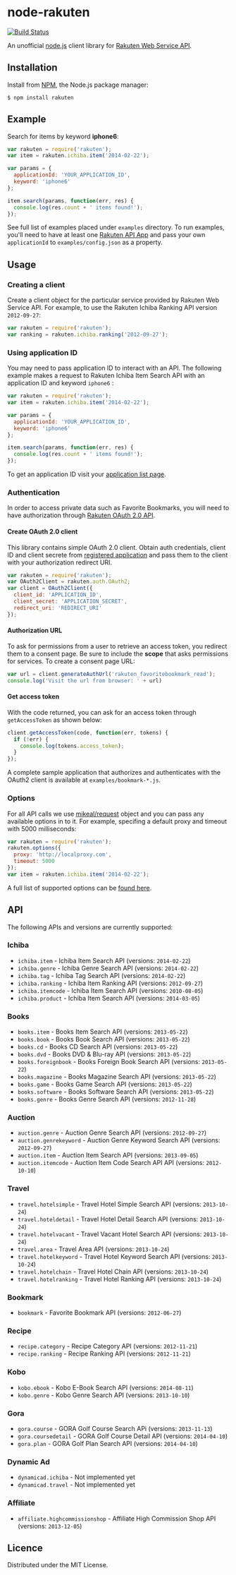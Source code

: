 # node-rakuten

[![Build Status](https://travis-ci.org/tatsuyaoiw/node-rakuten.svg?branch=master)](https://travis-ci.org/tatsuyaoiw/node-rakuten)

An unofficial [node.js][node] client library for [Rakuten Web Service API][rakutenws].

## Installation

Install from [NPM][npm], the Node.js package manager:

```
$ npm install rakuten
```

## Example

Search for items by keyword **iphone6**:

```js
var rakuten = require('rakuten');
var item = rakuten.ichiba.item('2014-02-22');

var params = {
  applicationId: 'YOUR_APPLICATION_ID',
  keyword: 'iphone6'
};

item.search(params, function(err, res) {
  console.log(res.count + ' items found!');
});
```

See full list of examples placed under `examples` directory. To run examples, you'll need to have at least one [Rakuten API App][rakutenwsappnew] and pass your own `applicationId` to `examples/config.json` as a property.

## Usage

### Creating a client

Create a client object for the particular service provided by Rakuten Web Service API. For example, to use the Rakuten Ichiba Ranking API version `2012-09-27`:

```js
var rakuten = require('rakuten');
var ranking = rakuten.ichiba.ranking('2012-09-27');
```

### Using application ID

You may need to pass application ID to interact with an API. The following example makes a request to Rakuten Ichiba Item Search API with an application ID and keyword `iphone6` :

```js
var rakuten = require('rakuten');
var item = rakuten.ichiba.item('2014-02-22');

var params = {
  applicationId: 'YOUR_APPLICATION_ID',
  keyword: 'iphone6'
};

item.search(params, function(err, res) {
  console.log(res.count + ' items found!');
});
```

To get an application ID visit your [application list page][rakutenwsappid].

### Authentication

In order to access private data such as Favorite Bookmarks, you will need to have authorization through [Rakuten OAuth 2.0 API][rakutenwsauth].

#### Create OAuth 2.0 client

This library contains simple OAuth 2.0 client. Obtain auth credentials, client ID and client secrete from [registered application][rakutenwsappid] and pass them to the client with your authorization redirect URI.

```js
var rakuten = require('rakuten');
var OAuth2Client = rakuten.auth.OAuth2;
var client = OAuth2Client({
  client_id: 'APPLICATION_ID',
  client_secret: 'APPLICATION_SECRET',
  redirect_uri: 'REDIRECT_URI'
});
```

#### Authorization URL

To ask for permissions from a user to retrieve an access token, you redirect them to a consent page. Be sure to include the **scope** that asks permissions for services. To create a consent page URL:
```js
var url = client.generateAuthUrl('rakuten_favoritebookmark_read');
console.log('Visit the url from browser: ' + url)
```

#### Get access token

With the code returned, you can ask for an access token through `getAccessToken` as shown below:

```js
client.getAccessToken(code, function(err, tokens) {
  if (!err) {
    console.log(tokens.access_token);
  }
});
```

A complete sample application that authorizes and authenticates with the OAuth2 client is available at `examples/bookmark-*.js`.

### Options

For all API calls we use [mikeal/request][mikealrequest] object and you can pass any available options in to it. For example, specifing a default proxy and timeout with 5000 milliseconds:

```js
var rakuten = require('rakuten');
rakuten.options({
  proxy: 'http://localproxy.com',
  timeout: 5000
});
var item = rakuten.ichiba.item('2014-02-22');
```

A full list of supported options can be [found here][mikealrequestopts].

## API

The following APIs and versions are currently supported:

### Ichiba

- `ichiba.item` - Ichiba Item Search API (versions: `2014-02-22`)
- `ichiba.genre` - Ichiba Genre Search API (versions: `2014-02-22`)
- `ichiba.tag` - Ichiba Tag Search API (versions: `2014-02-22`)
- `ichiba.ranking` - Ichiba Item Ranking API (versions: `2012-09-27`)
- `ichiba.itemcode` - Ichiba Item Search API (versions: `2010-08-05`)
- `ichiba.product` - Ichiba Item Search API (versions: `2014-03-05`)

### Books

- `books.item` - Books Item Search API (versions: `2013-05-22`)
- `books.book` - Books Book Search API (versions: `2013-05-22`)
- `books.cd` - Books CD Search API (versions: `2013-05-22`)
- `books.dvd` - Books DVD & Blu-ray API (versions: `2013-05-22`)
- `books.foreignbook` - Books Foreign Book Search API (versions: `2013-05-22`)
- `books.magazine` - Books Magazine Search API (versions: `2013-05-22`)
- `books.game` - Books Game Search API (versions: `2013-05-22`)
- `books.software` - Books Software Search API (versions: `2013-05-22`)
- `books.genre` - Books Genre Search API (versions: `2012-11-28`)

### Auction

- `auction.genre` - Auction Genre Search API (versions: `2012-09-27`)
- `auction.genrekeyword` - Auction Genre Keyword Search API (versions: `2012-09-27`)
- `auction.item` - Auction Item Search API (versions: `2013-09-05`)
- `auction.itemcode` - Auction Item Code Search API API (versions: `2012-10-10`)

### Travel

- `travel.hotelsimple` - Travel Hotel Simple Search API (versions: `2013-10-24`)
- `travel.hoteldetail` - Travel Hotel Detail Search API (versions: `2013-10-24`)
- `travel.hotelvacant` - Travel Vacant Hotel Search API (versions: `2013-10-24`)
- `travel.area` - Travel Area API (versions: `2013-10-24`)
- `travel.hotelkeyword` - Travel Hotel Keyword Search API (versions: `2013-10-24`)
- `travel.hotelchain` - Travel Hotel Chain API (versions: `2013-10-24`)
- `travel.hotelranking` - Travel Hotel Ranking API (versions: `2013-10-24`)

### Bookmark

- `bookmark` - Favorite Bookmark API (versions: `2012-06-27`)

### Recipe

- `recipe.category` - Recipe Category API (versions: `2012-11-21`)
- `recipe.ranking` - Recipe Ranking API (versions: `2012-11-21`)

### Kobo

- `kobo.ebook` - Kobo E-Book Search API (versions: `2014-08-11`)
- `kobo.genre` - Kobo Genre Search API (versions: `2013-10-10`)


### Gora

- `gora.course` - GORA Golf Course Search APi (versions: `2013-11-13`)
- `gora.coursedetail` - GORA Golf Course Detail API (versions: `2014-04-10`)
- `gora.plan` - GORA Golf Plan Search API (versions: `2014-04-10`)

### Dynamic Ad

- `dynamicad.ichiba` - Not implemented yet
- `dynamicad.travel` - Not implemented yet

### Affiliate

- `affiliate.highcommissionshop` - Affiliate High Commission Shop API (versions: `2013-12-05`)

## Licence

Distributed under the MIT License.

[node]: http://nodejs.org/
[npm]: https://www.npmjs.org/
[rakutenws]: http://webservice.rakuten.co.jp/
[rakutenwsappnew]: https://webservice.rakuten.co.jp/app/create
[rakutenwsappid]: https://webservice.rakuten.co.jp/app/list
[rakutenwsauth]: https://webservice.rakuten.co.jp/document/oauth
[mikealrequest]: https://github.com/mikeal/request
[mikealrequestopts]: https://github.com/mikeal/request#requestoptions-callback